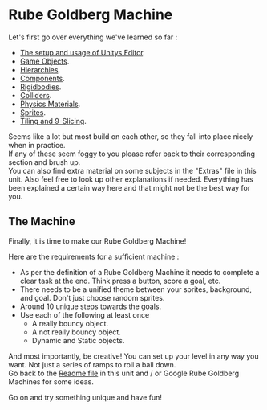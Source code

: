 # Rube Goldberg Machine

Let's first go over everything we've learned so far :

* [The setup and usage of Unitys Editor](./1%20UnityEditor.md).
* [Game Objects](./2%20GameObjects.md).
* [Hierarchies](./2%20GameObjects.md/#hierarchies).
* [Components](./2%20GameObjects.md/#components).
* [Rigidbodies](./3%20Physics.md/#rigidbody).
* [Colliders](./3%20Physics.md/#colliders).
* [Physics Materials](./3%20Physics.md/#physics-materials).
* [Sprites](./4%20Sprites.md).
* [Tiling and 9-Slicing](./4%20Sprites.md/#tiling).

Seems like a lot but most build on each other, so they fall into place nicely when in practice.\
If any of these seem foggy to you please refer back to their corresponding section and brush up.\
You can also find extra material on some subjects in the "Extras" file in this unit. Also feel free to look up other explanations if needed. Everything has been explained a certain way here and that might not be the best way for you.

## The Machine

Finally, it is time to make our Rube Goldberg Machine!

Here are the requirements for a sufficient machine :

* As per the definition of a Rube Goldberg Machine it needs to complete a clear task at the end. Think press a button, score a goal, etc.
* There needs to be a unified theme between your sprites, background, and goal. Don't just choose random sprites.
* Around 10 unique steps towards the goals.
* Use each of the following at least once
	* A really bouncy object.
	* A not really bouncy object.
	* Dynamic and Static objects.

And most importantly, be creative! You can set up your level in any way you want. Not just a series of ramps to roll a ball down.\
Go back to the [Readme file](./Readme.md) in this unit and / or Google Rube Goldberg Machines for some ideas.

Go on and try something unique and have fun!
